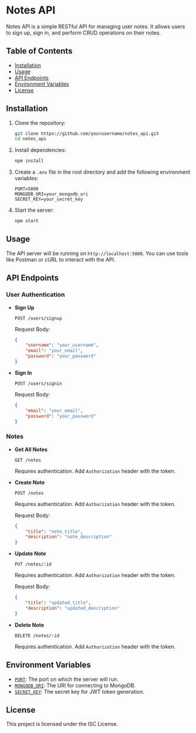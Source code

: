 # Notes API

Notes API is a simple RESTful API for managing user notes. It allows users to sign up, sign in, and perform CRUD operations on their notes.

## Table of Contents

- [Installation](#installation)
- [Usage](#usage)
- [API Endpoints](#api-endpoints)
- [Environment Variables](#environment-variables)
- [License](#license)

## Installation

1. Clone the repository:

    ```sh
    git clone https://github.com/yourusername/notes_api.git
    cd notes_api
    ```

2. Install dependencies:

    ```sh
    npm install
    ```

3. Create a `.env` file in the root directory and add the following environment variables:

    ```env
    PORT=5000
    MONGODB_URI=your_mongodb_uri
    SECRET_KEY=your_secret_key
    ```

4. Start the server:

    ```sh
    npm start
    ```

## Usage

The API server will be running on `http://localhost:5000`. You can use tools like Postman or cURL to interact with the API.

## API Endpoints

### User Authentication

- **Sign Up**

    ```http
    POST /users/signup
    ```

    Request Body:

    ```json
    {
        "username": "your_username",
        "email": "your_email",
        "password": "your_password"
    }
    ```

- **Sign In**

    ```http
    POST /users/signin
    ```

    Request Body:

    ```json
    {
        "email": "your_email",
        "password": "your_password"
    }
    ```

### Notes

- **Get All Notes**

    ```http
    GET /notes
    ```

    Requires authentication. Add `Authorization` header with the token.

- **Create Note**

    ```http
    POST /notes
    ```

    Requires authentication. Add `Authorization` header with the token.

    Request Body:

    ```json
    {
        "title": "note_title",
        "description": "note_description"
    }
    ```

- **Update Note**

    ```http
    PUT /notes/:id
    ```

    Requires authentication. Add `Authorization` header with the token.

    Request Body:

    ```json
    {
        "title": "updated_title",
        "description": "updated_description"
    }
    ```

- **Delete Note**

    ```http
    DELETE /notes/:id
    ```

    Requires authentication. Add `Authorization` header with the token.

## Environment Variables

- [`PORT`](command:_github.copilot.openSymbolFromReferences?%5B%22%22%2C%5B%7B%22uri%22%3A%7B%22scheme%22%3A%22file%22%2C%22authority%22%3A%22%22%2C%22path%22%3A%22%2Fc%3A%2FUsers%2Fjatin%2Fprojects%2FNOTES_API%2Fsrc%2Findex.js%22%2C%22query%22%3A%22%22%2C%22fragment%22%3A%22%22%7D%2C%22pos%22%3A%7B%22line%22%3A27%2C%22character%22%3A25%7D%7D%5D%2C%22f04452c5-8236-4a02-8d13-7e76f12764d9%22%5D "Go to definition"): The port on which the server will run.
- [`MONGODB_URI`](command:_github.copilot.openSymbolFromReferences?%5B%22%22%2C%5B%7B%22uri%22%3A%7B%22scheme%22%3A%22file%22%2C%22authority%22%3A%22%22%2C%22path%22%3A%22%2Fc%3A%2FUsers%2Fjatin%2Fprojects%2FNOTES_API%2Fsrc%2Findex.js%22%2C%22query%22%3A%22%22%2C%22fragment%22%3A%22%22%7D%2C%22pos%22%3A%7B%22line%22%3A29%2C%22character%22%3A29%7D%7D%5D%2C%22f04452c5-8236-4a02-8d13-7e76f12764d9%22%5D "Go to definition"): The URI for connecting to MongoDB.
- [`SECRET_KEY`](command:_github.copilot.openSymbolFromReferences?%5B%22%22%2C%5B%7B%22uri%22%3A%7B%22scheme%22%3A%22file%22%2C%22authority%22%3A%22%22%2C%22path%22%3A%22%2Fc%3A%2FUsers%2Fjatin%2Fprojects%2FNOTES_API%2Fsrc%2Fcontrollers%2FuserController.js%22%2C%22query%22%3A%22%22%2C%22fragment%22%3A%22%22%7D%2C%22pos%22%3A%7B%22line%22%3A3%2C%22character%22%3A6%7D%7D%2C%7B%22uri%22%3A%7B%22scheme%22%3A%22file%22%2C%22authority%22%3A%22%22%2C%22path%22%3A%22%2Fc%3A%2FUsers%2Fjatin%2Fprojects%2FNOTES_API%2Fsrc%2Fmiddleware%2Fauth.js%22%2C%22query%22%3A%22%22%2C%22fragment%22%3A%22%22%7D%2C%22pos%22%3A%7B%22line%22%3A1%2C%22character%22%3A6%7D%7D%5D%2C%22f04452c5-8236-4a02-8d13-7e76f12764d9%22%5D "Go to definition"): The secret key for JWT token generation.

## License

This project is licensed under the ISC License.
